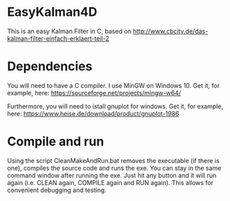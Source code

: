 # EasyKalman4D
This is an easy Kalman Filter in C, based on http://www.cbcity.de/das-kalman-filter-einfach-erklaert-teil-2

# Dependencies
You will need to have a C compiler. I use MinGW on Windows 10. Get it, for example, here: https://sourceforge.net/projects/mingw-w64/

Furthermore, you will need to istall gnuplot for windows. Get it, for example, here: https://www.heise.de/download/product/gnuplot-1986

# Compile and run
Using the script CleanMakeAndRun.bat removes the executable (if there is one), compiles the source code and runs the exe. You can stay in the same command window after running the exe. Just hit any button and it will run again (i.e. CLEAN again, COMPILE again and RUN again). This allows for convenient debugging and testing.